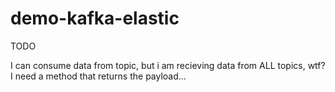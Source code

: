 # demo-kafka-elastic

TODO

I can consume data from topic, but i am recieving data from ALL topics, wtf? I need a method that returns the payload... 
